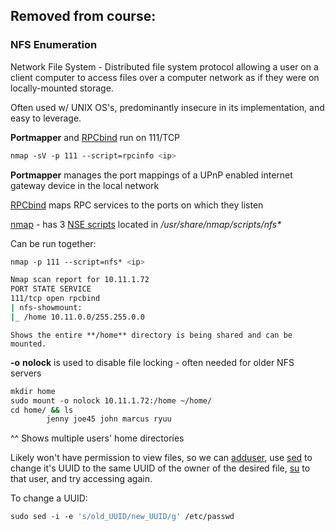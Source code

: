 
## Removed from course:

### NFS Enumeration

Network File System - Distributed file system protocol allowing a user on a client computer to access files over a computer network as if they were on locally-mounted storage.  
  
Often used w/ UNIX OS's, predominantly insecure in its implementation, and easy to leverage.  
  
  
**Portmapper** and [RPCbind](RPCbind.md) run on 111/TCP  
```bash
nmap -sV -p 111 --script=rpcinfo <ip>
```


**Portmapper** manages the port mappings of a UPnP enabled internet gateway device in the local network  
  
[RPCbind](RPCbind.md) maps RPC services to the ports on which they listen  
  
  
[nmap](Tools.md#nmap) - has 3 [NSE scripts](Tools.md#nse%20scripts) located in _/usr/share/nmap/scripts/nfs*_  
  
Can be run together: 
```bash
nmap -p 111 --script=nfs* <ip>
```

```bash
Nmap scan report for 10.11.1.72  
PORT STATE SERVICE  
111/tcp open rpcbind  
| nfs-showmount:  
|_ /home 10.11.0.0/255.255.0.0
``` 
	Shows the entire **/home** directory is being shared and can be mounted.  


**-o** **nolock** is used to disable file locking - often needed for older NFS servers  
  
```bash
mkdir home  
sudo mount -o nolock 10.11.1.72:/home ~/home/  
cd home/ && ls  
        jenny joe45 john marcus ryuu
```

^^ Shows multiple users' home directories  
  
Likely won't have permission to view files, so we can [adduser](User%20Mgmt.md), use [sed](OS%20Commands.md#sed) to change it's UUID to the same UUID of the owner of the desired file, [su](User%20Mgmt.md) to that user, and try accessing again.  
  
To change a UUID:  
```bash
sudo sed -i -e 's/old_UUID/new_UUID/g' /etc/passwd
```
